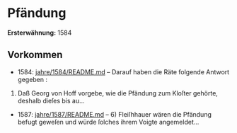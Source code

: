 # Pfändung

**Ersterwähnung:** 1584

## Vorkommen
- 1584: [jahre/1584/README.md](../jahre/1584/README.md) – Darauf haben die Räte folgende Antwort gegeben :

1) Daß Georg von Hoff vorgebe, wie die Pfändung
zum Kloſter gehörte, deshalb dieſes bis au...
- 1587: [jahre/1587/README.md](../jahre/1587/README.md) – 6) Fleiſhhauer wären die Pfändung befugt geweſen
und würde ſolches ihrem Voigte angemeldet...
